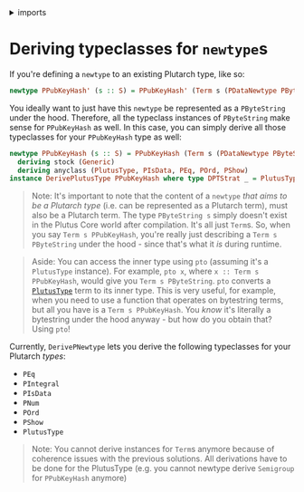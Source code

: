 <details>
<summary> imports </summary>
<p>

```haskell
{-# OPTIONS_GHC -Wno-redundant-constraints #-}
{-# LANGUAGE StandaloneDeriving, FlexibleInstances #-}

module Plutarch.Docs.DerivingForNewtype (PPubKeyHash'(..), PPubKeyHash(..)) where
import Plutarch.Prelude
import Plutarch.Builtin (PDataNewtype)
```

</p>
</details>

# Deriving typeclasses for `newtype`s

If you're defining a `newtype` to an existing Plutarch type, like so:

```haskell
newtype PPubKeyHash' (s :: S) = PPubKeyHash' (Term s (PDataNewtype PByteString))
```

You ideally want to just have this `newtype` be represented as a `PByteString` under the hood. Therefore, all the typeclass instances of `PByteString` make sense for
`PPubKeyHash` as well. In this case, you can simply derive all those typeclasses for your `PPubKeyHash` type as well:

```haskell
newtype PPubKeyHash (s :: S) = PPubKeyHash (Term s (PDataNewtype PByteString))
  deriving stock (Generic)
  deriving anyclass (PlutusType, PIsData, PEq, POrd, PShow)
instance DerivePlutusType PPubKeyHash where type DPTStrat _ = PlutusTypeNewtype

```

> Note: It's important to note that the content of a `newtype` _that aims to be a Plutarch type_ (i.e. can be represented as a Plutarch term), must also be a Plutarch term.
> The type `PByteString s` simply doesn't exist in the Plutus Core world after compilation. It's all just `Term`s. So, when you say `Term s PPubKeyHash`, you're really just
> describing a `Term s PByteString` under the hood - since that's what it _is_ during runtime.

> Aside: You can access the inner type using `pto` (assuming it's a `PlutusType` instance). For example, `pto x`, where `x :: Term s PPubKeyHash`, would give you
> `Term s PByteString`. `pto` converts a [`PlutusType`](./../Typeclasses/PlutusType,PCon,PMatch.md) term to its inner type. This is very useful, for
> example, when you need to use a function that operates on bytestring terms, but all you have is a `Term s PPubKeyHash`. You _know_ it's literally a bytestring
> under the hood anyway - but how do you obtain that? Using `pto`!

Currently, `DerivePNewtype` lets you derive the following typeclasses for your Plutarch _types_:

- `PEq`
- `PIntegral`
- `PIsData`
- `PNum`
- `POrd`
- `PShow`
- `PlutusType`

> Note: You cannot derive instances for `Term`s anymore because of coherence issues with the previous solutions. All derivations have to
> be done for the PlutusType (e.g. you cannot newtype derive `Semigroup` for `PPubKeyHash` anymore)
